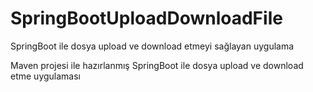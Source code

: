 # SpringBootUploadDownloadFile
SpringBoot ile dosya upload ve download etmeyi sağlayan uygulama

Maven projesi ile hazırlanmış SpringBoot ile dosya upload ve download etme uygulaması
